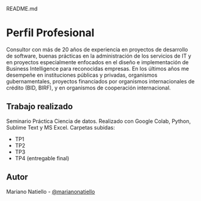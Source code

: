 README.md

# Perfil Profesional
Consultor con más de 20 años de experiencia en proyectos de desarrollo de software, buenas prácticas en la administración de los servicios de IT y en proyectos especialmente enfocados en el diseño e implementación de Business Intelligence para reconocidas empresas. En los últimos años me desempeñe en instituciones públicas y privadas, organismos gubernamentales, proyectos financiados por organismos internacionales de crédito (BID, BIRF), y en organismos de cooperación internacional.

## Trabajo realizado  

Seminario Práctica Ciencia de datos. Realizado con Google Colab, Python, Sublime Text y MS Excel. Carpetas subidas:
- TP1
- TP2 
- TP3 
- TP4 (entregable final)



## Autor
Mariano Natiello - [@marianonatiello](https://github.com/marianonatiello)
